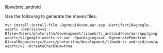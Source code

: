 libwebrtc_android



Use the following to generate the maven files:

```
mvn install:install-file -DgroupId=com.aar.app -DartifactId=google-webrtc -Dversion=v2 -Dfile=/Users/photorithm/development/libwebrtc_android/com/aar/app/google-webrtc/v2/google-webrtc-v2.aar -Dpackaging=aar -DgeneratePom=true -DlocalRepository=/Users/photorithm/development/libwebrtc_android/com/aar/app/google-webrtc/v2 -DcreateChecksum=true
```